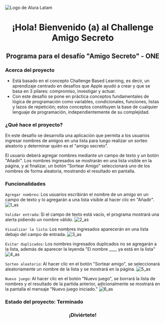 ![Logo de Alura Latam](https://github.com/user-attachments/assets/b4853aa8-31ce-4748-bf95-69fa6cd6bb61)
<h1 align="center">¡Hola! Bienvenido (a) al Challenge Amigo Secreto</h1>
<h2 align="center">Programa para el desafío "Amigo Secreto" - ONE</h2>

### Acerca del proyecto
- Está basado en el concepto Challenge Based Learning, es decir, un aprendizaje centrado en desafíos que Apple ayudó a crear y que se basa en 3 pilares: compromiso, investigar y actuar.
- Con este desafío se pone en práctica conceptos fundamentales de lógica de programación como variables, condicionales, funciones, listas y lazos de repetición; estos conceptos constituyen la base de cualquier lenguaje de programación, independientemente de su complejidad.

### ¿Qué hace el proyecto?
En este desafío se desarrolla una aplicación que permita a los usuarios ingresar nombres de amigos en una lista para luego realizar un sorteo aleatorio y determinar quién es el "amigo secreto".

El usuario deberá agregar nombres mediante un campo de texto y un botón "Añadir". Los nombres ingresados se mostrarán en una lista visible en la página, y al finalizar, un botón "Sortear Amigo" seleccionará uno de los nombres de forma aleatoria, mostrando el resultado en pantalla.

### Funcionalidades
`Agregar nombres`: Los usuarios escribirán el nombre de un amigo en un campo de texto y lo agregarán a una lista visible al hacer clic en "Añadir".
![1_as](https://github.com/user-attachments/assets/add73284-7f2d-4a06-9b25-738b97282df8)

`Validar entrada`: Si el campo de texto está vacío, el programa mostrará una alerta pidiendo un nombre válido.
![2_as](https://github.com/user-attachments/assets/f579f38a-9d82-4190-8337-d200b05441cb)

`Visualizar la lista`: Los nombres ingresados aparecerán en una lista debajo del campo de entrada.
![3_as](https://github.com/user-attachments/assets/4fb8b80d-f0e7-42e0-a3da-e20bb188edb6)

`Evitar duplicados`: Los nombres ingresados duplicados no se agregarán a la lista, además de aparecer la leyenda "El nombre ____ ya está en la lista"
![4_as](https://github.com/user-attachments/assets/44f6f60d-9edd-4b51-9b01-f8fd234073f9)

`Sorteo aleatorio`: Al hacer clic en el botón "Sortear amigo", se seleccionará aleatoriamente un nombre de la lista y se mostrará en la página.
![5_as](https://github.com/user-attachments/assets/ab9bd8ce-9ea9-499e-9ba2-0750f388fc06)

`Nuevo juego`: Al hacer clic en el botón "Nuevo juego", se borrará la lista de nombres y el resultado de la partida anterior, adicionalmente se mostrará en la pantalla el mensaje "Nuevo juego iniciado."
![6_as](https://github.com/user-attachments/assets/7f079ef4-2bb4-4fa0-90b3-7c496835fffe)

### Estado del proyecto: Terminado


<h3 align="center">¡Diviértete!</h3>

